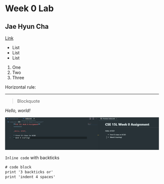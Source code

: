 # __Week 0 Lab__

## Jae Hyun Cha

[Link](https://github.com/Jae-Hyun-Cha/cse15l-lab-reports)

* List
* List
* List

1. One
2. Two
3. Three

Horizontal rule:

---

> Blockquote

_Hello, world!_

![Image](screenshot.png)

`Inline code` with backticks

```
# code block
print '3 backticks or'
print 'indent 4 spaces'
```
